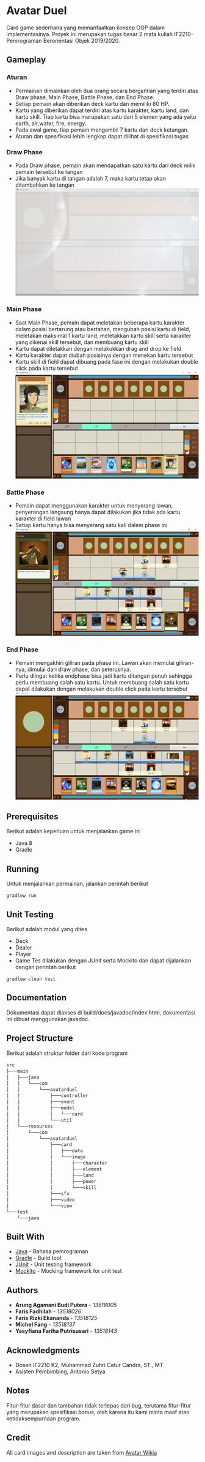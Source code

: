 # Avatar Duel
Card game sederhana yang memanfaatkan konsep OOP dalam implementasinya.
Proyek ini merupakan tugas besar 2 mata kuliah IF2210-Pemrograman Berorientasi Objek 2019/2020.

## Gameplay

### Aturan
* Permainan dimainkan oleh dua orang secara bergantian yang terdiri atas Draw phase, Main Phase, Battle Phase, dan End Phase.
* Setiap pemain akan diberikan deck kartu dan memiliki 80 HP.
* Kartu yang diberikan dapat terdiri atas kartu karakter, kartu land, dan kartu skill. Tiap kartu bisa merupakan satu dari 5 elemen yang ada yaitu earth, air,water, fire, energy.
* Pada awal game, tiap pemain mengambil 7 kartu dari deck ketangan.
* Aturan dan spesifikasi lebih lengkap dapat dilihat di spesifikasi tugas

### Draw Phase
* Pada Draw phase, pemain akan mendapatkan satu kartu dari deck milik pemain tersebut ke tangan
* Jika banyak kartu di tangan adalah 7, maka kartu tetap akan ditambahkan ke tangan
![intro](asset/intro.gif)

### Main Phase
* Saat Main Phase, pemain dapat meletakan beberapa kartu karakter dalam posisi bertarung atau bertahan, mengubah posisi kartu di field, meletakan maksimal 1 kartu land, meletakkan kartu skill serta karakter yang dikenai skill tersebut, dan membuang kartu skill
* Kartu dapat diletakkan dengan melakukkan drag and drop ke field
* Kartu karakter dapat diubah posisinya dengan menekan kartu tersebut
* Kartu skill di field dapat dibuang pada fase ini dengan melakukan double click pada kartu tersebut 
![main_phase](asset/main_phase.gif)

### Battle Phase
* Pemain dapat menggunakan karakter untuk menyerang lawan, penyerangan langsung hanya dapat dilakukan jika tidak ada kartu karakter di field lawan
* Setiap kartu hanya bisa menyerang satu kali dalem phase ini
![battle_phase](asset/battle_phase.gif)

### End Phase
* Pemain mengakhiri giliran pada phase ini. Lawan akan memulai giliran-nya, dimulai dari draw phase, dan seterusnya.
* Perlu diingat ketika endphase bisa jadi kartu ditangan penuh sehingga perlu membuang salah satu kartu. Untuk membuang salah satu kartu dapat dilakukan dengan melakukan double click pada kartu tersebut
![end_phase](asset/end_phase.gif)

## Prerequisites

Berikut adalah keperluan untuk menjalankan game ini
* Java 8
* Gradle

## Running

Untuk menjalankan permainan, jalankan perintah berikut
```
gradlew run
```

## Unit Testing

Berikut adalah modul yang dites
* Deck
* Dealer
* Player
* Game
Tes dilakukan dengan JUnit serta Mockito dan dapat dijalankan dengan perintah berikut
```
gradlew clean test
```


## Documentation
Dokumentasi dapat diakses di build/docs/javadoc/index.html, dokumentasi ini dibuat menggunakan javadoc.

## Project Structure
Berikut adalah struktur folder dari kode program
```
src
├───main
│   ├───java
│   │   └───com
│   │       └───avatarduel
│   │           ├───controller
│   │           ├───event
│   │           ├───model
│   │           │   └───card
│   │           └───util
│   └───resources
│       └───com
│           └───avatarduel
│               ├───card
│               │   ├───data
│               │   └───image
│               │       ├───character
│               │       ├───element
│               │       ├───land
│               │       ├───power
│               │       └───skill
│               ├───sfx
│               ├───video
│               └───view
└───test
    └───java
```

## Built With

* [Java](https://www.java.com/en/) - Bahasa pemrograman
* [Gradle](https://gradle.org/) - Build tool
* [JUnit](https://junit.org/junit5/) - Unit testing framework
* [Mockito](https://site.mockito.org/) - Mocking framework for unit test

## Authors
* **Arung Agamani Budi Putera** - *13518005*
* **Faris Fadhilah** - *13518026*
* **Faris Rizki Ekananda** - *13518125*
* **Michel Fang** - *13518137*
* **Yasyfiana Fariha Putrisusari** - *13518143*


## Acknowledgments

* Dosen IF2210 K2, Muhammad Zuhri Catur Candra, ST., MT
* Asisten Pembimbing, Antonio Setya

## Notes
Fitur-fitur dasar dan tambahan tidak terlepas dari bug, terutama fitur-fitur yang merupakan spesifikasi *bonus*, oleh karena itu kami minta maaf atas ketidaksempurnaan program.

## Credit
All card images and description are taken from [Avatar Wikia](https://avatar.fandom.com/wiki/Avatar_Wiki)